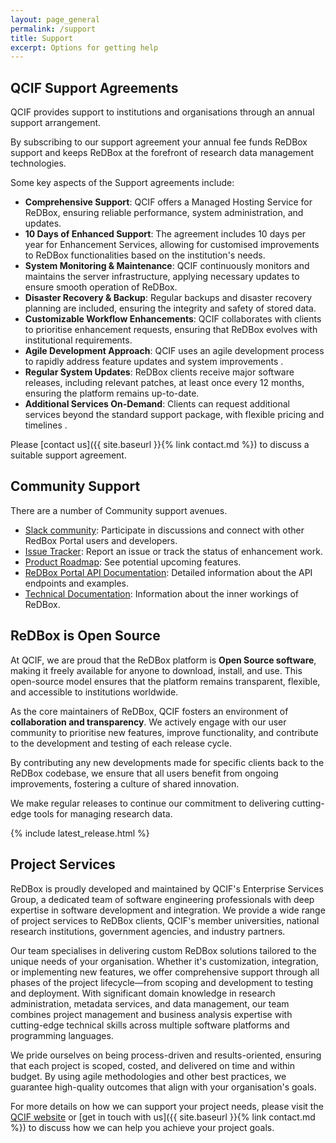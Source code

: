 ```yaml
---
layout: page_general
permalink: /support
title: Support
excerpt: Options for getting help
---
```


## QCIF Support Agreements

QCIF provides support to institutions and organisations through an annual support arrangement.

By subscribing to our support agreement your annual fee funds ReDBox support and keeps ReDBox
at the forefront of research data management technologies.

Some key aspects of the Support agreements include:

- **Comprehensive Support**: QCIF offers a Managed Hosting Service for ReDBox, ensuring reliable performance, 
  system administration, and updates.
- **10 Days of Enhanced Support**: The agreement includes 10 days per year for Enhancement Services, 
  allowing for customised improvements to ReDBox functionalities based on the institution's needs.
- **System Monitoring & Maintenance**: QCIF continuously monitors and maintains the server infrastructure,
  applying necessary updates to ensure smooth operation of ReDBox.
- **Disaster Recovery & Backup**: Regular backups and disaster recovery planning are included, ensuring the 
  integrity and safety of stored data.
- **Customizable Workflow Enhancements**: QCIF collaborates with clients to prioritise enhancement requests, 
  ensuring that ReDBox evolves with institutional requirements.
- **Agile Development Approach**: QCIF uses an agile development process to rapidly address feature updates and
  system improvements  .
- **Regular System Updates**: ReDBox clients receive major software releases, including relevant patches, 
  at least once every 12 months, ensuring the platform remains up-to-date.
- **Additional Services On-Demand**: Clients can request additional services beyond the standard support package, 
  with flexible pricing and timelines .

Please [contact us]({{ site.baseurl }}{% link contact.md %}) to discuss a suitable support agreement.

## Community Support

There are a number of Community support avenues.

- [Slack community](https://redbox-community.slack.com): Participate in discussions and connect with other RedBox Portal users and developers.
- [Issue Tracker](https://github.com/redbox-mint/redbox-portal/issues): Report an issue or track the status of enhancement work.
- [Product Roadmap](https://github.com/orgs/redbox-mint/projects/3/views/2): See potential upcoming features.
- [ReDBox Portal API Documentation](https://redbox-mint.github.io/redbox-portal/additional-documentation/rest-api.html): Detailed information about the API endpoints and examples.
- [Technical Documentation](https://github.com/redbox-mint/redbox-portal/wiki): Information about the inner workings of ReDBox.

## ReDBox is Open Source

At QCIF, we are proud that the ReDBox platform is **Open Source software**, 
making it freely available for anyone to download, install, and use.
This open-source model ensures that the platform remains transparent, 
flexible, and accessible to institutions worldwide.

As the core maintainers of ReDBox, QCIF fosters an environment of **collaboration and transparency**.
We actively engage with our user community to prioritise new features, improve functionality, and 
contribute to the development and testing of each release cycle.

By contributing any new developments made for specific clients back to the ReDBox codebase, 
we ensure that all users benefit from ongoing improvements, fostering a culture of shared innovation.

We make regular releases to continue our commitment to delivering cutting-edge tools for managing research data.

{% include latest_release.html %}

## Project Services

ReDBox is proudly developed and maintained by QCIF's Enterprise Services Group, 
a dedicated team of software engineering professionals with deep expertise in 
software development and integration.
We provide a wide range of project services to ReDBox clients, QCIF's member universities, 
national research institutions, government agencies, and industry partners.

Our team specialises in delivering custom ReDBox solutions tailored to the unique needs of your organisation.
Whether it's customization, integration, or implementing new features, we offer comprehensive support 
through all phases of the project lifecycle—from scoping and development to testing and deployment.
With significant domain knowledge in research administration, metadata services, and data management, 
our team combines project management and business analysis expertise with cutting-edge technical skills 
across multiple software platforms and programming languages.

We pride ourselves on being process-driven and results-oriented, ensuring that each project is scoped,
costed, and delivered on time and within budget. By using agile methodologies and other best practices, 
we guarantee high-quality outcomes that align with your organisation's goals.

For more details on how we can support your project needs, please visit the 
[QCIF website](https://www.qcif.edu.au/services/enterprise-solutions)
or 
[get in touch with us]({{ site.baseurl }}{% link contact.md %})
to discuss how we can help you achieve your project goals.
